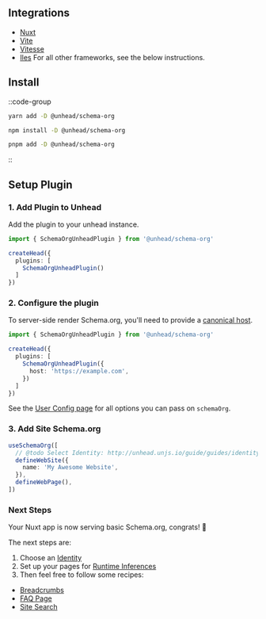 ## Integrations

- [Nuxt](/integrations/nuxt/module)
- [Vite](/integrations/vue/setup-vite)
- [Vitesse](/integrations/vue/setup-vitesse)
- [Iles](/integrations/vue/setup-iles)
For all other frameworks, see the below instructions.

## Install

::code-group

```bash [yarn]
yarn add -D @unhead/schema-org
```

```bash [npm]
npm install -D @unhead/schema-org
```

```bash [pnpm]
pnpm add -D @unhead/schema-org
```

::


## Setup Plugin

### 1. Add Plugin to Unhead

Add the plugin to your unhead instance.

```ts
import { SchemaOrgUnheadPlugin } from '@unhead/schema-org'

createHead({
  plugins: [
    SchemaOrgUnheadPlugin()
  ]
})
```

### 2. Configure the plugin

To server-side render Schema.org, you'll need to provide a [canonical host](https://developers.google.com/search/docs/advanced/crawling/consolidate-duplicate-urls).

```ts
import { SchemaOrgUnheadPlugin } from '@unhead/schema-org'

createHead({
  plugins: [
    SchemaOrgUnheadPlugin({
      host: 'https://example.com',
    })
  ]
})
```

See the [User Config page](/guide/guides/user-config) for all options you can pass on `schemaOrg`.

### 3. Add Site Schema.org

```ts
useSchemaOrg([
  // @todo Select Identity: http://unhead.unjs.io/guide/guides/identity
  defineWebSite({
    name: 'My Awesome Website',
  }),
  defineWebPage(),
])
```

### Next Steps

Your Nuxt app is now serving basic Schema.org, congrats! 🎉

The next steps are:
1. Choose an [Identity](/guide/guides/identity)
2. Set up your pages for [Runtime Inferences](/guide/getting-started/how-it-works#runtime-inferences)
3. Then feel free to follow some recipes:

- [Breadcrumbs](/guide/recipes/breadcrumbs)
- [FAQ Page](/guide/recipes/faq)
- [Site Search](/guide/recipes/site-search)
